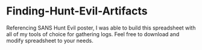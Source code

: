 # Finding-Hunt-Evil-Artifacts
Referencing SANS Hunt Evil poster, I was able to build this spreadsheet with all of my tools of choice for gathering logs. Feel free to download and modify spreadsheet to your needs.

